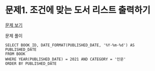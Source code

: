 # 문제1. 조건에 맞는 도서 리스트 출력하기 
[문제 보기](https://school.programmers.co.kr/learn/courses/30/lessons/144853)

문제 풀이
```mysql
SELECT BOOK_ID, DATE_FORMAT(PUBLISHED_DATE, '%Y-%m-%d') AS PUBLISHED_DATE
FROM BOOK
WHERE YEAR(PUBLISHED_DATE) = 2021 AND CATEGORY = '인문'
ORDER BY PUBLISHED_DATE
```
